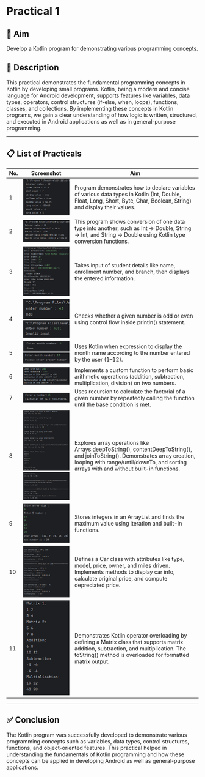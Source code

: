 # Practical 1

## 🎯 Aim
Develop a Kotlin program for demonstrating various programming concepts.

## 📖 Description
This practical demonstrates the fundamental programming concepts in Kotlin by developing small programs.
Kotlin, being a modern and concise language for Android development, supports features like variables, data types, operators, control structures (if-else, when, loops), functions, classes, and collections.
By implementing these concepts in Kotlin programs, we gain a clear understanding of how logic is written, structured, and executed in Android applications as well as in general-purpose programming.

---

## 📋 List of Practicals

| No. | Screenshot | Aim |
|-----|------------|-----|
| 1 | <img src="screenshots/p1.png" alt="Practical 1" width="200"/> | Program demonstrates how to declare variables of various data types in Kotlin (Int, Double, Float, Long, Short, Byte, Char, Boolean, String) and display their values. |
| 2 | <img src="screenshots/p2.png" alt="Practical 2" width="200"/> | This program shows conversion of one data type into another, such as Int → Double, String → Int, and String → Double using Kotlin type conversion functions. |
| 3 | <img src="screenshots/p3.png" alt="Practical 3" width="200"/> | Takes input of student details like name, enrollment number, and branch, then displays the entered information. |
| 4 | <img src="screenshots/p4.1.png" alt="Practical 4" width="200"/><img src="screenshots/p4.2.png" alt="Practical 4" width="200"/> | Checks whether a given number is odd or even using control flow inside println() statement. |
| 5 | <img src="screenshots/p5.1.png" alt="Practical 5" width="200"/><img src="screenshots/p5.2.png" alt="Practical 5" width="200"/> | Uses Kotlin when expression to display the month name according to the number entered by the user (1–12). |
| 6 | <img src="screenshots/p6.png" alt="Practical 6" width="200"/> | Implements a custom function to perform basic arithmetic operations (addition, subtraction, multiplication, division) on two numbers. |
| 7 | <img src="screenshots/p7.png" alt="Practical 7" width="200"/> | Uses recursion to calculate the factorial of a given number by repeatedly calling the function until the base condition is met. |
| 8 | <img src="screenshots/p8.1.png" alt="Practical 8" width="200"/><img src="screenshots/p8.2.png" alt="Practical 8" width="200"/> | Explores array operations like Arrays.deepToString(), contentDeepToString(), and joinToString(). Demonstrates array creation, looping with range/until/downTo, and sorting arrays with and without built-in functions. |
| 9 | <img src="screenshots/p9.png" alt="Practical 9" width="200"/> | Stores integers in an ArrayList and finds the maximum value using iteration and built-in functions. |
| 10 | <img src="screenshots/p10.png" alt="Practical 10" width="200"/> | Defines a Car class with attributes like type, model, price, owner, and miles driven. Implements methods to display car info, calculate original price, and compute depreciated price. |
| 11 | <img src="screenshots/p11.png" alt="Practical 11" width="200"/> | Demonstrates Kotlin operator overloading by defining a Matrix class that supports matrix addition, subtraction, and multiplication. The toString() method is overloaded for formatted matrix output. |

---

## ✅ Conclusion
The Kotlin program was successfully developed to demonstrate various programming concepts such as variables, data types, control structures, functions, and object-oriented features.
This practical helped in understanding the fundamentals of Kotlin programming and how these concepts can be applied in developing Android as well as general-purpose applications.

